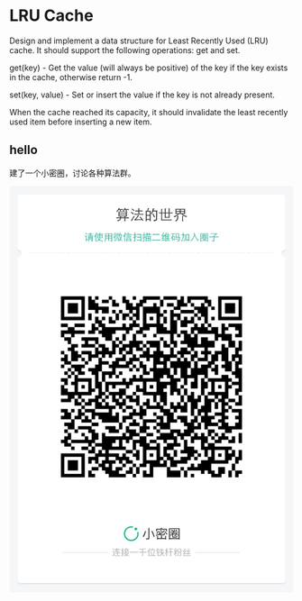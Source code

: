# LRU Cache

Design and implement a data structure for Least Recently Used (LRU) cache. It should support the following operations: get and set.  

get(key) - Get the value (will always be positive) of the key if the key exists in the cache, otherwise return -1.  


set(key, value) - Set or insert the value if the key is not already present.   

When the cache reached its capacity, it should invalidate the least recently used item before inserting a new item.  



## hello

建了一个小密圈，讨论各种算法群。  

![小密圈](../../suanfa_xiaomiquan.jpg)

